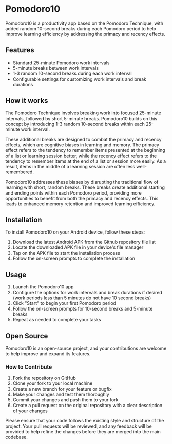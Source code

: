 # Pomodoro10

Pomodoro10 is a productivity app based on the Pomodoro Technique, with added random 10-second breaks during each Pomodoro period to help improve learning efficiency by addressing the primacy and recency effects.

## Features

- Standard 25-minute Pomodoro work intervals
- 5-minute breaks between work intervals
- 1-3 random 10-second breaks during each work interval
- Configurable settings for customizing work intervals and break durations

## How it works

The Pomodoro Technique involves breaking work into focused 25-minute intervals, followed by short 5-minute breaks. Pomodoro10 builds on this concept by introducing 1-3 random 10-second breaks within each 25-minute work interval.

These additional breaks are designed to combat the primacy and recency effects, which are cognitive biases in learning and memory. The primacy effect refers to the tendency to remember items presented at the beginning of a list or learning session better, while the recency effect refers to the tendency to remember items at the end of a list or session more easily. As a result, items in the middle of a learning session are often less well-remembered.

Pomodoro10 addresses these biases by disrupting the traditional flow of learning with short, random breaks. These breaks create additional starting and ending points within each Pomodoro period, providing more opportunities to benefit from both the primacy and recency effects. This leads to enhanced memory retention and improved learning efficiency.

## Installation

To install Pomodoro10 on your Android device, follow these steps:

1. Download the latest Android APK from the Github repository file list
2. Locate the downloaded APK file in your device's file manager
3. Tap on the APK file to start the installation process
4. Follow the on-screen prompts to complete the installation

## Usage

1. Launch the Pomodoro10 app
2. Configure the options for work intervals and break durations if desired (work periods less than 5 minutes do not have 10 second breaks)
3. Click "Start" to begin your first Pomodoro period
4. Follow the on-screen prompts for 10-second breaks and 5-minute breaks
5. Repeat as needed to complete your tasks

## Open Source

Pomodoro10 is an open-source project, and your contributions are welcome to help improve and expand its features.

### How to Contribute

1. Fork the repository on GitHub
2. Clone your fork to your local machine
3. Create a new branch for your feature or bugfix
4. Make your changes and test them thoroughly
5. Commit your changes and push them to your fork
6. Create a pull request on the original repository with a clear description of your changes

Please ensure that your code follows the existing style and structure of the project. Your pull requests will be reviewed, and any feedback will be provided to help refine the changes before they are merged into the main codebase.


